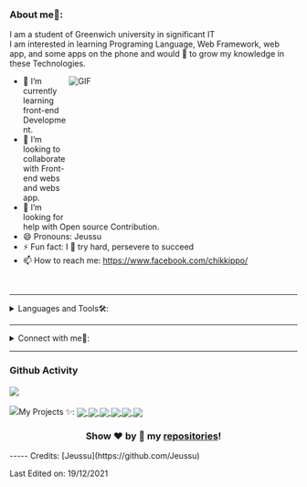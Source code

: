 
### About me🧑:
I am a student of Greenwich university in significant IT<br/>
I am interested in learning Programing Language, Web Framework, web app, and some apps on the phone and would 💖 to grow my knowledge in these Technologies.

<img align="right" alt="GIF" src="https://owaisnoor.info/blog/wp-content/uploads/2019/03/maxresdefault.jpg" width="400" height="250" />

- 🌱 I’m currently learning front-end Development.
- 👯 I’m looking to collaborate with Front-end webs and webs app.
- 🤔 I’m looking for help with Open source Contribution.
- 😄 Pronouns: Jeussu
- ⚡ Fun fact: I 💖 try hard, persevere to succeed
- 📫 How to reach me: https://www.facebook.com/chikkippo/

<br/>

---

<details>
<summary>
Languages and Tools🛠:
</summary>
  <br/>
<code><img height="40" src="https://raw.githubusercontent.com/github/explore/80688e429a7d4ef2fca1e82350fe8e3517d3494d/topics/html/html.png"></code>
<code><img height="40" src="https://raw.githubusercontent.com/github/explore/80688e429a7d4ef2fca1e82350fe8e3517d3494d/topics/css/css.png"></code>
<code><img height="40" src="https://raw.githubusercontent.com/github/explore/80688e429a7d4ef2fca1e82350fe8e3517d3494d/topics/javascript/javascript.png"></code>
<code><img height="40" src="https://raw.githubusercontent.com/github/explore/80688e429a7d4ef2fca1e82350fe8e3517d3494d/topics/react/react.png"></code> 
<code><img height="40" src="https://raw.githubusercontent.com/github/explore/80688e429a7d4ef2fca1e82350fe8e3517d3494d/topics/redux/redux.png"></code> 
<code><img height="40" src="https://raw.githubusercontent.com/github/explore/80688e429a7d4ef2fca1e82350fe8e3517d3494d/topics/nodejs/nodejs.png"></code>
<code><img height="40" src="https://raw.githubusercontent.com/github/explore/80688e429a7d4ef2fca1e82350fe8e3517d3494d/topics/express/express.png"></code>
<code><img height="40" src="https://raw.githubusercontent.com/github/explore/80688e429a7d4ef2fca1e82350fe8e3517d3494d/topics/git/git.png"></code>
<code><img height="40" src="https://upload.wikimedia.org/wikipedia/commons/thumb/a/ae/Github-desktop-logo-symbol.svg/1024px-Github-desktop-logo-symbol.svg.png"></code>
<code><img height="40" src="https://raw.githubusercontent.com/github/explore/80688e429a7d4ef2fca1e82350fe8e3517d3494d/topics/mongodb/mongodb.png"></code>
<code><img height="40" src="https://raw.githubusercontent.com/github/explore/80688e429a7d4ef2fca1e82350fe8e3517d3494d/topics/postgresql/postgresql.png"></code>
<code><img height="40" src="https://upload.wikimedia.org/wikipedia/commons/thumb/b/b2/Bootstrap_logo.svg/1024px-Bootstrap_logo.svg.png"></code>
<code><img height="40" src="https://upload.wikimedia.org/wikipedia/commons/thumb/9/9a/Visual_Studio_Code_1.35_icon.svg/1024px-Visual_Studio_Code_1.35_icon.svg.png"></code>
<code><img height="40" src="https://raw.githubusercontent.com/github/explore/80688e429a7d4ef2fca1e82350fe8e3517d3494d/topics/python/python.png"></code>
<code><img height="40" src="https://raw.githubusercontent.com/github/explore/80688e429a7d4ef2fca1e82350fe8e3517d3494d/topics/django/django.png"></code>
</details>

---

<details>
<summary> Connect with me🤝: </summary>  

<br/>

<a href="https://github.com/Jeussu">
  <img align="left" alt="Ren's Github" width="22px" src="https://upload.wikimedia.org/wikipedia/commons/thumb/a/ae/Github-desktop-logo-symbol.svg/1024px-Github-desktop-logo-symbol.svg.png" />
</a>

<a href="https://www.facebook.com/chikkippo/">
  <img align="left" alt="Ren's Facebook" width="22px" src="https://facebookbrand.com/wp-content/uploads/2019/04/f_logo_RGB-Hex-Blue_512.png?w=512&h=512" />
</a>

<a href="vinhdtgch17230@fpt.edu.vn/">
  <img align="left" alt="Vinh gmail" width="22px" src="https://dizibrand-19a1e.kxcdn.com/wp-content/uploads/2020/05/gmail.png" />
</a>

<br/>

</details>

---

### Github Activity 

<div>

<a href="https://github.com/Ren0503">
  <img align="center" src="https://github-readme-stats.vercel.app/api?username=Ren0503&theme=tokyonight" />
</a>

<br/>
<br/>
  <img src="https://activity-graph.herokuapp.com/graph?username=ren0503&theme=github" align="center />
<br/>

</div>

### My Projects ✨:
  
<a href="https://github.com/Jeussu/Application-Development--.NET-Framework.git">
  <img align="center" src="https://github-readme-stats.vercel.app/api/pin/?username=Ren0503&repo=crushbook-js-ecommerce&theme=tokyonight" />
</a>

<a href="https://github.com/Jeussu/Cloud-Computing-1644.git">
  <img align="center" src="https://github-readme-stats.vercel.app/api/pin/?username=Ren0503&repo=limbo-js-social-network&theme=tokyonight" />
</a>

<a href="https://github.com/Jeussu/Database-Design-Development-1622.git">
 <img align="center" src="https://github-readme-stats.vercel.app/api/pin/?username=Ren0503&repo=zenzen-js-share-video&theme=tokyonight" />
</a>

<a href="https://github.com/Jeussu/Website-Design-Development-1633-.git">
 <img align="center" src="https://github-readme-stats.vercel.app/api/pin/?username=Ren0503&repo=magnifier-js-forum&theme=tokyonight" />
</a>
                                                                                                                                    
<a href="https://github.com/Jeussu/-Business-Intelligence-1641.git">
 <img align="center" src="https://github-readme-stats.vercel.app/api/pin/?username=Ren0503&repo=infinity-js-chat&theme=tokyonight" />
</a>

<a href="https://github.com/Jeussu/Software-Development-Life-Cycles-1631.git">
 <img align="center" src="https://github-readme-stats.vercel.app/api/pin/?username=Ren0503&repo=candleppy-ts-stories&theme=tokyonight" />
</a>

<div align="center">
  

### Show ❤️ by 🌟 my [repositories](https://github.com/Jeussu?tab=repositories)!

</div>
-----
Credits: [Jeussu](https://github.com/Jeussu)

Last Edited on: 19/12/2021
